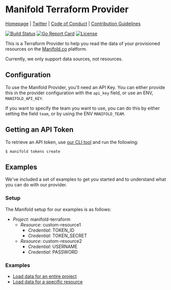 # Manifold Terraform Provider

[Homepage](https://manifold.co) |
[Twitter](https://twitter.com/manifoldco) |
[Code of Conduct](./.github/CODE_OF_CONDUCT.md) |
[Contribution Guidelines](./.github/CONTRIBUTING.md)

[![Build Status](https://travis-ci.com/manifoldco/terraform-provider-manifold.svg?token=SbTMbCYMT5HWVmmTnBoj&branch=master)](https://travis-ci.com/manifoldco/terraform-provider-manifold)
[![Go Report Card](https://goreportcard.com/badge/github.com/manifoldco/terraform-provider-manifold)](https://goreportcard.com/report/github.com/manifoldco/terraform-provider-manifold)
[![License](https://img.shields.io/badge/license-BSD-blue.svg)](./LICENSE.md)

This is a Terraform Provider to help you read the data of your provisioned
resources on the [Manifold.co](https://manifold.co) platform.

Currently, we only support data sources, not resources.

## Configuration

To use the Manifold Provider, you'll need an API Key. You can either provide
this in the provider configuration with the `api_key` field, or use an ENV,
`MANIFOLD_API_KEY`.

If you want to specify the team you want to use, you can do this by either
setting the field `team`, or by using the ENV `MANIFOLD_TEAM`.

## Getting an API Token

To retrieve an API token, use [our CLI tool](http://github.com/manifoldco/manifold-cli) and run the following:

```
$ manifold tokens create
```

## Examples

We've included a set of examples to get you started and to understand what you
can do with our provider.

### Setup

The Manifold setup for our examples is as follows:

- *Project:* manifold-terraform
    - *Resource:* custom-resource1
        - *Credential*: TOKEN_ID
        - *Credential*: TOKEN_SECRET
    - *Resource:* custom-resource2
        - *Credential*: USERNAME
        - *Credential*: PASSWORD

### Examples

- [Load data for an entire project](_examples/manifold-project/README.md)
- [Load data for a specific resource](_examples/manifold-resource/README.md)
